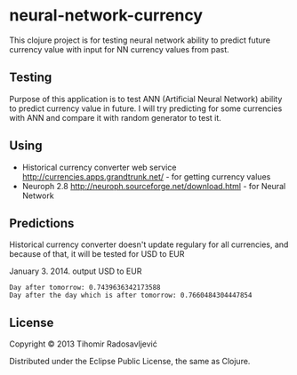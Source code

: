 # neural-network-currency

This clojure project is for testing neural network ability to predict future currency value with input for NN currency values from past.

## Testing

Purpose of this application is to test ANN (Artificial Neural Network) ability to predict currency value in future. I will try predicting for some currencies with ANN and compare it with random generator to test it.

## Using

 - Historical currency converter web service http://currencies.apps.grandtrunk.net/ - for getting currency values
 - Neuroph 2.8 http://neuroph.sourceforge.net/download.html - for Neural Network

## Predictions

Historical currency converter doesn't update regulary for all currencies, and because of that, it will be tested for USD to EUR

January 3. 2014. output
USD to EUR

```Tomorrow: 0.7462855692305682
Day after tomorrow: 0.7439636342173588
Day after the day which is after tomorrow: 0.7660484304447854
```
 
## License

Copyright © 2013 Tihomir Radosavljević

Distributed under the Eclipse Public License, the same as Clojure.
